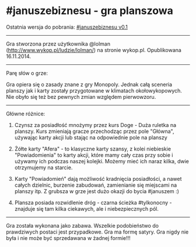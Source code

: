 #januszebiznesu - gra planszowa
==============
Ostatnia wersja do pobrania: [#januszebiznesu v0.1](https://github.com/PJanisio/januszebiznesu/releases)

-------

Gra stworzona przez użytkownika @lolman (http://www.wykop.pl/ludzie/lolman/) na stronie wykop.pl.
Opublikowana 16.11.2014.

-------
Parę słów o grze: 


Gra opiera się o zasady znane z gry Monopoly. Jednak całą sceneria planszy jak i karty zostały przygotowane w klimatach okołowykopowych. Nie obyło się też bez pewnych zmian względem pierwowzoru.

-------
Główne różnice:

1. Czynsz za posiadłość mnożymy przez kurs Doge - Duża ruletka na planszy. Kurs zmieniają gracze przechodząc przez pole "Główna", używając karty akcji lub stając na odpowiednie pole na planszy

2. Żółte karty "Afera" - to klasyczne karty szansy, z kolei niebieskie "Powiadomienia" to karty akcji, które mamy cały czas przy sobie i używamy ich podczas naszej kolejki. Możemy mieć ich naraz kilka, dwie otrzymujemy na starcie. 

3. Karty "Powiadomień" dają możliwość kradnięcia posiadłości, a nawet całych dzielnic, burzenie zabudowań, zamienianie się miejscami na planszy itp. Z grubsza w grze jest dużo okazji do bycia #januszem :)

4. Plansza posiada rozwidlenie dróg - czarna ścieżka #tylkonocny - znajduje się tam kilka ciekawych, ale i niebezpiecznych pól. 

----------

Gra została wykonana jako zabawa. Wszelkie podobieństwo do prawdziwych postaci jest przypadkowe. Gra ma formę satyry. Gra nigdy nie była i nie może być sprzedawana w żadnej formie!!!
